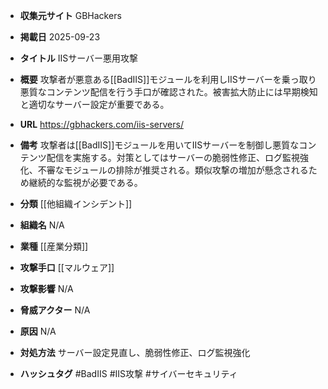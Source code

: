 - **収集元サイト**
GBHackers

- **掲載日**
2025-09-23

- **タイトル**
IISサーバー悪用攻撃

- **概要**
攻撃者が悪意ある[[BadIIS]]モジュールを利用しIISサーバーを乗っ取り悪質なコンテンツ配信を行う手口が確認された。被害拡大防止には早期検知と適切なサーバー設定が重要である。

- **URL**
https://gbhackers.com/iis-servers/

- **備考**
攻撃者は[[BadIIS]]モジュールを用いてIISサーバーを制御し悪質なコンテンツ配信を実施する。対策としてはサーバーの脆弱性修正、ログ監視強化、不審なモジュールの排除が推奨される。類似攻撃の増加が懸念されるため継続的な監視が必要である。

- **分類**
[[他組織インシデント]]

- **組織名**
N/A

- **業種**
[[産業分類]]

- **攻撃手口**
[[マルウェア]]

- **攻撃影響**
N/A

- **脅威アクター**
N/A

- **原因**
N/A

- **対処方法**
サーバー設定見直し、脆弱性修正、ログ監視強化

- **ハッシュタグ**
#BadIIS #IIS攻撃 #サイバーセキュリティ
